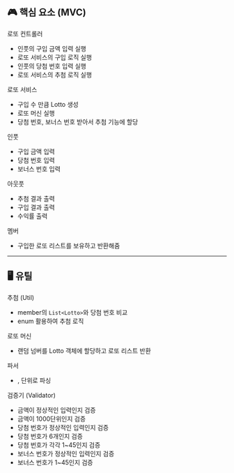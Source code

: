 ## 🎮 핵심 요소 (MVC)

로또 컨트롤러
- 인풋의 구입 금액 입력 실행
- 로또 서비스의 구입 로직 실행
- 인풋의 당첨 번호 입력 실행
- 로또 서비스의 추첨 로직 실행

로또 서비스
- 구입 수 만큼 Lotto 생성
- 로또 머신 실행
- 당첨 번호, 보너스 번호 받아서 추첨 기능에 할당

인풋
- 구입 금액 입력
- 당첨 번호 입력
- 보너스 번호 입력

아웃풋
- 추첨 결과 출력
- 구입 결과 출력
- 수익률 출력

멤버
- 구입한 로또 리스트를 보유하고 반환해줌
___
## 🖥️ 유틸
추첨 (Util)
- member의 `List<Lotto>`와 당첨 번호 비교
- enum 활용하여 추첨 로직

로또 머신
- 랜덤 넘버를 Lotto 객체에 할당하고 로또 리스트 반환

파서
- , 단위로 파싱

검증기 (Validator)
- 금액이 정상적인 입력인지 검증
- 금액이 1000단위인지 검증
- 당첨 번호가 정상적인 입력인지 검증
- 당첨 번호가 6개인지 검증
- 당첨 번호가 각각 1~45인지 검증
- 보너스 번호가 정상적인 입력인지 검증
- 보너스 번호가 1~45인지 검증